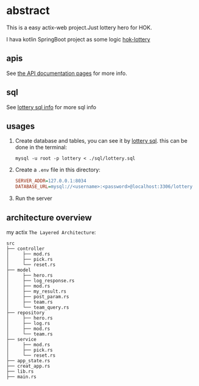# abstract

This is a easy actix-web project.Just lottery hero for HOK.

I hava kotlin SpringBoot project as some logic [hok-lottery](https://github.com/weiraneve/hok-lottery)

## apis

See [the API documentation pages](./apis) for more info.

## sql

See [lottery sql info](./sql) for more sql info

## usages

1. Create database and tables, you can see it by [lottery sql](./sql).
   this can be done in the terminal:
     ```shell
     mysql -u root -p lottery < ./sql/lottery.sql
     ```
2. Create a `.env` file in this directory:
    ```ini
    SERVER_ADDR=127.0.0.1:8034
    DATABASE_URL=mysql://<username>:<password>@localhost:3306/lottery
    ```

3. Run the server

## architecture overview

my actix `The Layered Architecture`:

```
src
├── controller
│     ├── mod.rs
│     ├── pick.rs
│     └── reset.rs
├── model
│     ├── hero.rs
│     ├── log_response.rs
│     ├── mod.rs
│     ├── my_result.rs
│     ├── post_param.rs
│     ├── team.rs
│     └── team_query.rs
├── repository
│     ├── hero.rs
│     ├── log.rs
│     ├── mod.rs
│     └── team.rs
├── service
│     ├── mod.rs
│     ├── pick.rs
│     └── reset.rs
├── app_state.rs
├── creat_app.rs
├── lib.rs
├── main.rs
```
